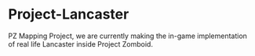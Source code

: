 # Project-Lancaster
PZ Mapping Project, we are currently making the in-game implementation of real life Lancaster inside Project Zomboid.
